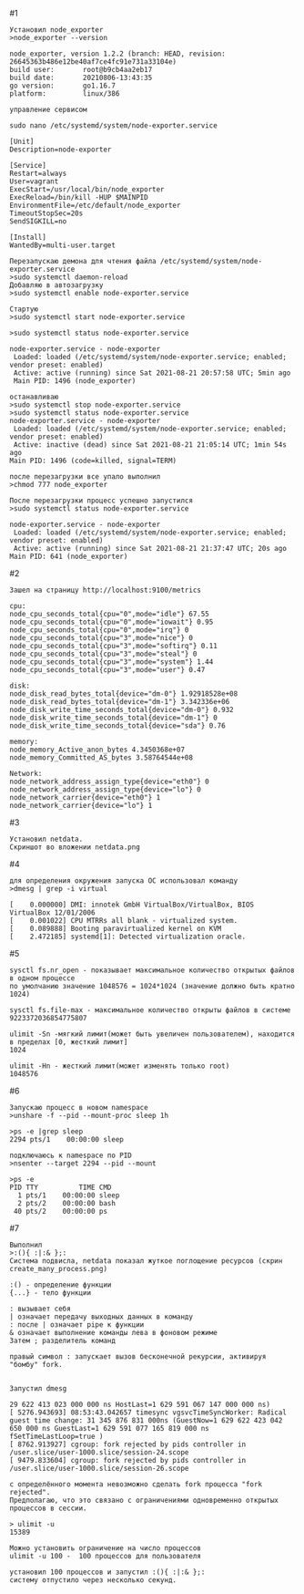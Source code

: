 #1
    
    Установил node_exporter
    >node_exporter --version
 
    node_exporter, version 1.2.2 (branch: HEAD, revision: 26645363b486e12be40af7ce4fc91e731a33104e)
    build user:       root@b9cb4aa2eb17
    build date:       20210806-13:43:35
    go version:       go1.16.7
    platform:         linux/386
    
    управление сервисом

    sudo nano /etc/systemd/system/node-exporter.service
    
    [Unit]
    Description=node-exporter
    
    [Service]
    Restart=always
    User=vagrant
    ExecStart=/usr/local/bin/node_exporter
    ExecReload=/bin/kill -HUP $MAINPID
    EnvironmentFile=/etc/default/node_exporter
    TimeoutStopSec=20s
    SendSIGKILL=no
    
    [Install]
    WantedBy=multi-user.target

    Перезапускаю демона для чтения файла /etc/systemd/system/node-exporter.service 
    >sudo systemctl daemon-reload
    Добавляю в автозагрузку
    >sudo systemctl enable node-exporter.service

    Стартую
    >sudo systemctl start node-exporter.service
    
    >sudo systemctl status node-exporter.service

    node-exporter.service - node-exporter
     Loaded: loaded (/etc/systemd/system/node-exporter.service; enabled; vendor preset: enabled)
     Active: active (running) since Sat 2021-08-21 20:57:58 UTC; 5min ago
     Main PID: 1496 (node_exporter)

    останавливаю
    >sudo systemctl stop node-exporter.service
    >sudo systemctl status node-exporter.service
    node-exporter.service - node-exporter
     Loaded: loaded (/etc/systemd/system/node-exporter.service; enabled; vendor preset: enabled)
     Active: inactive (dead) since Sat 2021-08-21 21:05:14 UTC; 1min 54s ago
    Main PID: 1496 (code=killed, signal=TERM)
    
    после перезагрузки все упало выполнил
    >chmod 777 node_exporter

    После перезагрузки процесс успешно запустился
    >sudo systemctl status node-exporter.service

    node-exporter.service - node-exporter
     Loaded: loaded (/etc/systemd/system/node-exporter.service; enabled; vendor preset: enabled)
     Active: active (running) since Sat 2021-08-21 21:37:47 UTC; 20s ago
    Main PID: 641 (node_exporter)

#2

    Зашел на страницу http://localhost:9100/metrics
    
    cpu:
    node_cpu_seconds_total{cpu="0",mode="idle"} 67.55
    node_cpu_seconds_total{cpu="0",mode="iowait"} 0.95
    node_cpu_seconds_total{cpu="0",mode="irq"} 0
    node_cpu_seconds_total{cpu="3",mode="nice"} 0
    node_cpu_seconds_total{cpu="3",mode="softirq"} 0.11
    node_cpu_seconds_total{cpu="3",mode="steal"} 0
    node_cpu_seconds_total{cpu="3",mode="system"} 1.44
    node_cpu_seconds_total{cpu="3",mode="user"} 0.47

    disk:
    node_disk_read_bytes_total{device="dm-0"} 1.92918528e+08
    node_disk_read_bytes_total{device="dm-1"} 3.342336e+06
    node_disk_write_time_seconds_total{device="dm-0"} 0.932
    node_disk_write_time_seconds_total{device="dm-1"} 0
    node_disk_write_time_seconds_total{device="sda"} 0.76

    memory:
    node_memory_Active_anon_bytes 4.3450368e+07
    node_memory_Committed_AS_bytes 3.58764544e+08

    Network:
    node_network_address_assign_type{device="eth0"} 0
    node_network_address_assign_type{device="lo"} 0
    node_network_carrier{device="eth0"} 1
    node_network_carrier{device="lo"} 1

#3

    Установил netdata.
    Скриншот во вложении netdata.png

#4
    
    для определения окружения запуска ОС использовал команду
    >dmesg | grep -i virtual

    [    0.000000] DMI: innotek GmbH VirtualBox/VirtualBox, BIOS VirtualBox 12/01/2006
    [    0.001022] CPU MTRRs all blank - virtualized system.
    [    0.089888] Booting paravirtualized kernel on KVM
    [    2.472185] systemd[1]: Detected virtualization oracle.

#5

    sysctl fs.nr_open - показывает максимальное количество открытых файлов в одном процессе
    по умолчанию значение 1048576 = 1024*1024 (значение должно быть кратно 1024)
    
    sysctl fs.file-max - максимальное количество открыты файлов в системе
    9223372036854775807
    
    ulimit -Sn -мягкий лимит(может быть увеличен пользователем), находится в пределах [0, жесткий лимит]
    1024
    
    ulimit -Hn - жесткий лимит(может изменять только root)
    1048576
 
#6
    
    Запускаю процесс в новом namespace
    >unshare -f --pid --mount-proc sleep 1h
    
    >ps -e |grep sleep
    2294 pts/1    00:00:00 sleep

    подключаюсь к namespace по PID
    >nsenter --target 2294 --pid --mount

    >ps -e
    PID TTY          TIME CMD
      1 pts/1    00:00:00 sleep
      2 pts/2    00:00:00 bash
     40 pts/2    00:00:00 ps
    
#7

    Выполнил
    >:(){ :|:& };:
    Система подвисла, netdata показал жуткое поглощение ресурсов (скрин create_many_process.png) 
     
    :() - определение функции
    {...} - тело функции
    
    : вызывает себя
    | означает передачу выходных данных в команду
    : после | означает pipe к функции
    & означает выполнение команды лева в фоновом режиме
    Затем ; разделитель команд

    правый символ : запускает вызов бесконечной рекурсии, активируя "бомбу" fork.

    
    Запустил dmesg

    29 622 413 023 000 000 ns HostLast=1 629 591 067 147 000 000 ns)
    [ 5276.943693] 08:53:43.042657 timesync vgsvcTimeSyncWorker: Radical guest time change: 31 345 876 831 000ns (GuestNow=1 629 622 423 042 650 000 ns GuestLast=1 629 591 077 165 819 000 ns fSetTimeLastLoop=true )
    [ 8762.913927] cgroup: fork rejected by pids controller in /user.slice/user-1000.slice/session-24.scope
    [ 9479.833604] cgroup: fork rejected by pids controller in /user.slice/user-1000.slice/session-26.scope
    
    с определённого момента невозможно сделать fork процесса "fork rejected".
    Предполагаю, что это связано с ограничениями одновременно открытых процессов в сессии.
    
    > ulimit -u
    15389
    
    Можно установить ограничение на чиcло процессов
    ulimit -u 100 -  100 процессов для пользователя
    
    установил 100 процессов и запустил :(){ :|:& };:
    систему отпустило через несколько секунд.
